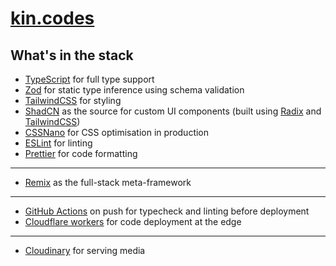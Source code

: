 # [kin.codes](kin.codes)

## What's in the stack

- [TypeScript](https://www.typescriptlang.org/) for full type support
- [Zod](https://zod.dev/) for static type inference using schema validation
- [TailwindCSS](https://tailwindcss.com/) for styling
- [ShadCN](https://ui.shadcn.com/) as the source for custom UI components (built using [Radix](https://www.radix-ui.com/primitives) and [TailwindCSS](https://tailwindcss.com/))
- [CSSNano](https://cssnano.co/) for CSS optimisation in production
- [ESLint](https://eslint.org/) for linting
- [Prettier](https://prettier.io/) for code formatting

---

- [Remix](http://remix.run/) as the full-stack meta-framework

---

- [GitHub Actions](https://github.com/features/actions) on push for typecheck and linting before deployment
- [Cloudflare workers](https://workers.cloudflare.com/) for code deployment at the edge

---

- [Cloudinary](https://cloudinary.com/) for serving media
